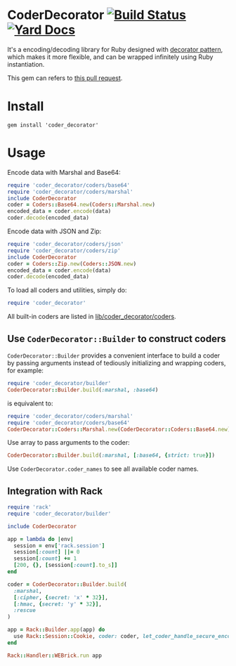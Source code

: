 # CoderDecorator [![Build Status](https://travis-ci.org/tonytonyjan/coder_decorator.svg?branch=master)](https://travis-ci.org/tonytonyjan/coder_decorator) [![Yard Docs](https://img.shields.io/badge/yard-doc-blue.svg)](http://www.rubydoc.info/gems/coder_decorator/)

It's a encoding/decoding library for Ruby designed with [decorator pattern](https://en.wikipedia.org/wiki/Decorator_pattern), which makes it more flexible, and can be wrapped infinitely using Ruby instantiation.

This gem can refers to [this pull request](https://github.com/rack/rack/pull/1134).

# Install

```
gem install 'coder_decorator'
```

# Usage

Encode data with Marshal and Base64:

```ruby
require 'coder_decorator/coders/base64'
require 'coder_decorator/coders/marshal'
include CoderDecorator
coder = Coders::Base64.new(Coders::Marshal.new)
encoded_data = coder.encode(data)
coder.decode(encoded_data)
```

Encode data with JSON and Zip:

```ruby
require 'coder_decorator/coders/json'
require 'coder_decorator/coders/zip'
include CoderDecorator
coder = Coders::Zip.new(Coders::JSON.new)
encoded_data = coder.encode(data)
coder.decode(encoded_data)
```

To load all coders and utilities, simply do:

```ruby
require 'coder_decorator'
```

All built-in coders are listed in [lib/coder_decorator/coders](lib/coder_decorator/coders).

## Use `CoderDecorator::Builder` to construct coders

`CoderDecorator::Builder` provides a convenient interface to build a coder by passing arguments instead of tediously initializing and wrapping coders, for example:

```ruby
require 'coder_decorator/builder'
CoderDecorator::Builder.build(:marshal, :base64)
```

is equivalent to:

```ruby
require 'coder_decorator/coders/marshal'
require 'coder_decorator/coders/base64'
CoderDecorator::Coders::Marshal.new(CoderDecorator::Coders::Base64.new)
```

Use array to pass arguments to the coder:

```ruby
CoderDecorator::Builder.build(:marshal, [:base64, {strict: true}])
```

Use `CoderDecorator.coder_names` to see all available coder names.

## Integration with Rack

```ruby
require 'rack'
require 'coder_decorator/builder'

include CoderDecorator

app = lambda do |env|
  session = env['rack.session']
  session[:count] ||= 0
  session[:count] += 1
  [200, {}, [session[:count].to_s]]
end

coder = CoderDecorator::Builder.build(
  :marshal,
  [:cipher, {secret: 'x' * 32}],
  [:hmac, {secret: 'y' * 32}],
  :rescue
)

app = Rack::Builder.app(app) do
  use Rack::Session::Cookie, coder: coder, let_coder_handle_secure_encoding: true
end

Rack::Handler::WEBrick.run app
```
